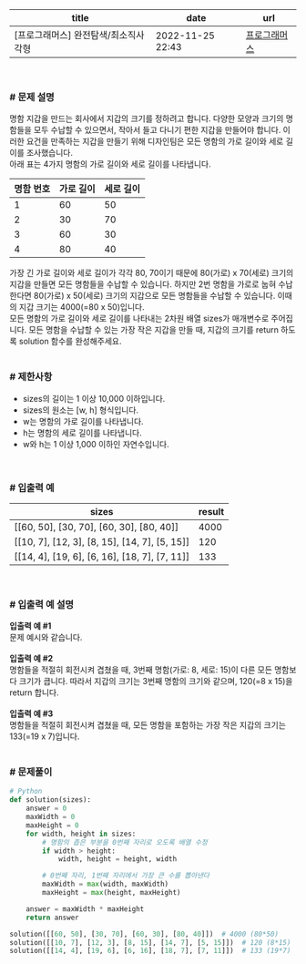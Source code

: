 |title|date|url|
|---|---|---|
|[프로그래머스] 완전탐색/최소직사각형|2022-11-25 22:43|[프로그래머스](https://school.programmers.co.kr/learn/courses/30/lessons/86491)|

<br>

### # 문제 설명
명함 지갑을 만드는 회사에서 지갑의 크기를 정하려고 합니다. 다양한 모양과 크기의 명함들을 모두 수납할 수 있으면서, 작아서 들고 다니기 편한 지갑을 만들어야 합니다. 이러한 요건을 만족하는 지갑을 만들기 위해 디자인팀은 모든 명함의 가로 길이와 세로 길이를 조사했습니다.<br>
아래 표는 4가지 명함의 가로 길이와 세로 길이를 나타냅니다.

| 명함 번호 | 가로 길이 | 세로 길이 |
| --- | --- | --- |
| 1 | 60 | 50 |
| 2 | 30 | 70 |
| 3 | 60 | 30 |
| 4 | 80 | 40 |

가장 긴 가로 길이와 세로 길이가 각각 80, 70이기 때문에 80(가로) x 70(세로) 크기의 지갑을 만들면 모든 명함들을 수납할 수 있습니다. 하지만 2번 명함을 가로로 눕혀 수납한다면 80(가로) x 50(세로) 크기의 지갑으로 모든 명함들을 수납할 수 있습니다. 이때의 지갑 크기는 4000(=80 x 50)입니다.<br>
모든 명함의 가로 길이와 세로 길이를 나타내는 2차원 배열 sizes가 매개변수로 주어집니다. 모든 명함을 수납할 수 있는 가장 작은 지갑을 만들 때, 지갑의 크기를 return 하도록 solution 함수를 완성해주세요.<br>
<br>

### # 제한사항
- sizes의 길이는 1 이상 10,000 이하입니다.
- sizes의 원소는 [w, h] 형식입니다.
- w는 명함의 가로 길이를 나타냅니다.
- h는 명함의 세로 길이를 나타냅니다.
- w와 h는 1 이상 1,000 이하인 자연수입니다.

<br>

### # 입출력 예

| sizes | result |
| --- | --- |
| \[\[60, 50\], \[30, 70\], \[60, 30\], \[80, 40\]\] | 4000 |
| \[\[10, 7\], \[12, 3\], \[8, 15\], \[14, 7\], \[5, 15\]\] | 120 |
| \[\[14, 4\], \[19, 6\], \[6, 16\], \[18, 7\], \[7, 11\]\] | 133 |

<br>

### # 입출력 예 설명
**입출력 예 #1**<br>
문제 예시와 같습니다.<br>
<br>
**입출력 예 #2**<br>
명함들을 적절히 회전시켜 겹쳤을 때, 3번째 명함(가로: 8, 세로: 15)이 다른 모든 명함보다 크기가 큽니다. 따라서 지갑의 크기는 3번째 명함의 크기와 같으며, 120(=8 x 15)을 return 합니다.<br>
<br>
**입출력 예 #3**<br>
명함들을 적절히 회전시켜 겹쳤을 때, 모든 명함을 포함하는 가장 작은 지갑의 크기는 133(=19 x 7)입니다.<br>
<br>

### # 문제풀이
```python
# Python
def solution(sizes):
    answer = 0
    maxWidth = 0
    maxHeight = 0
    for width, height in sizes:
        # 명함의 좁은 부분을 0번째 자리로 오도록 배열 수정
        if width > height:
            width, height = height, width

        # 0번째 자리, 1번째 자리에서 가장 큰 수를 뽑아낸다
        maxWidth = max(width, maxWidth)
        maxHeight = max(height, maxHeight)

    answer = maxWidth * maxHeight
    return answer

solution([[60, 50], [30, 70], [60, 30], [80, 40]])  # 4000 (80*50)
solution([[10, 7], [12, 3], [8, 15], [14, 7], [5, 15]])  # 120 (8*15)
solution([[14, 4], [19, 6], [6, 16], [18, 7], [7, 11]])  # 133 (19*7)
```